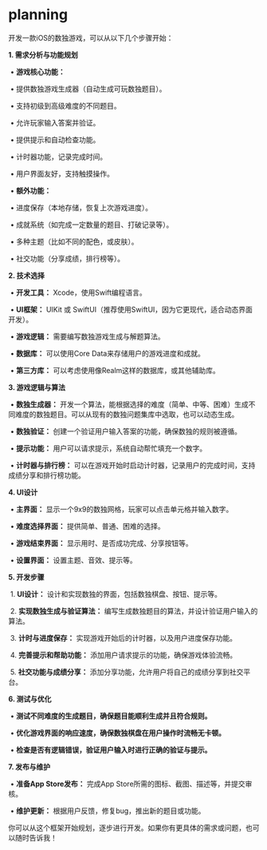 # planning



开发一款iOS的数独游戏，可以从以下几个步骤开始：



**1. 需求分析与功能规划**

​	•	**游戏核心功能：**

​	•	提供数独游戏生成器（自动生成可玩数独题目）。

​	•	支持初级到高级难度的不同题目。

​	•	允许玩家输入答案并验证。

​	•	提供提示和自动检查功能。

​	•	计时器功能，记录完成时间。

​	•	用户界面友好，支持触摸操作。

​	•	**额外功能：**

​	•	进度保存（本地存储，恢复上次游戏进度）。

​	•	成就系统（如完成一定数量的题目、打破记录等）。

​	•	多种主题（比如不同的配色，或皮肤）。

​	•	社交功能（分享成绩，排行榜等）。



**2. 技术选择**

​	•	**开发工具：** Xcode，使用Swift编程语言。

​	•	**UI框架：** UIKit 或 SwiftUI（推荐使用SwiftUI，因为它更现代，适合动态界面开发）。

​	•	**游戏逻辑：** 需要编写数独游戏生成与解题算法。

​	•	**数据库：** 可以使用Core Data来存储用户的游戏进度和成就。

​	•	**第三方库：** 可以考虑使用像Realm这样的数据库，或其他辅助库。



**3. 游戏逻辑与算法**

​	•	**数独生成器：** 开发一个算法，能根据选择的难度（简单、中等、困难）生成不同难度的数独题目。可以从现有的数独问题集库中选取，也可以动态生成。

​	•	**数独验证：** 创建一个验证用户输入答案的功能，确保数独的规则被遵循。

​	•	**提示功能：** 用户可以请求提示，系统自动帮忙填充一个数字。

​	•	**计时器与排行榜：** 可以在游戏开始时启动计时器，记录用户的完成时间，支持成绩分享和排行榜功能。



**4. UI设计**

​	•	**主界面：** 显示一个9x9的数独网格，玩家可以点击单元格并输入数字。

​	•	**难度选择界面：** 提供简单、普通、困难的选择。

​	•	**游戏结束界面：** 显示用时、是否成功完成、分享按钮等。

​	•	**设置界面：** 设置主题、音效、提示等。



**5. 开发步骤**

​	1.	**UI设计：** 设计和实现数独的界面，包括数独棋盘、按钮、提示等。

​	2.	**实现数独生成与验证算法：** 编写生成数独题目的算法，并设计验证用户输入的算法。

​	3.	**计时与进度保存：** 实现游戏开始后的计时器，以及用户进度保存功能。

​	4.	**完善提示和帮助功能：** 添加用户请求提示的功能，确保游戏体验流畅。

​	5.	**社交功能与成绩分享：** 添加分享功能，允许用户将自己的成绩分享到社交平台。



**6. 测试与优化**

​	•	**测试不同难度的生成题目，确保题目能顺利生成并且符合规则。**

​	•	**优化游戏界面的响应速度，确保数独棋盘在用户操作时流畅无卡顿。**

​	•	**检查是否有逻辑错误，验证用户输入时进行正确的验证与提示。**



**7. 发布与维护**

​	•	**准备App Store发布：** 完成App Store所需的图标、截图、描述等，并提交审核。

​	•	**维护更新：** 根据用户反馈，修复bug，推出新的题目或功能。



你可以从这个框架开始规划，逐步进行开发。如果你有更具体的需求或问题，也可以随时告诉我！
